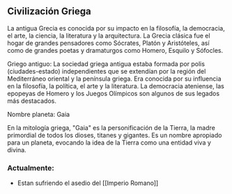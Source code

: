## Civilización Griega

La antigua Grecia es conocida por su impacto en la filosofía, la democracia, el arte, la ciencia, la literatura y la arquitectura. La Grecia clásica fue el hogar de grandes pensadores como Sócrates, Platón y Aristóteles, así como de grandes poetas y dramaturgos como Homero, Esquilo y Sófocles.

Griego antiguo: La sociedad griega antigua estaba formada por polis (ciudades-estado) independientes que se extendían por la región del Mediterráneo oriental y la península griega. Era conocida por su influencia en la filosofía, la política, el arte y la literatura. La democracia ateniense, las epopeyas de Homero y los Juegos Olímpicos son algunos de sus legados más destacados.

Nombre planeta: Gaia

En la mitología griega, "Gaia" es la personificación de la Tierra, la madre primordial de todos los dioses, titanes y gigantes. Es un nombre apropiado para un planeta, evocando la idea de la Tierra como una entidad viva y divina.


### Actualmente: 
- Estan sufriendo el asedio del [[Imperio Romano]]